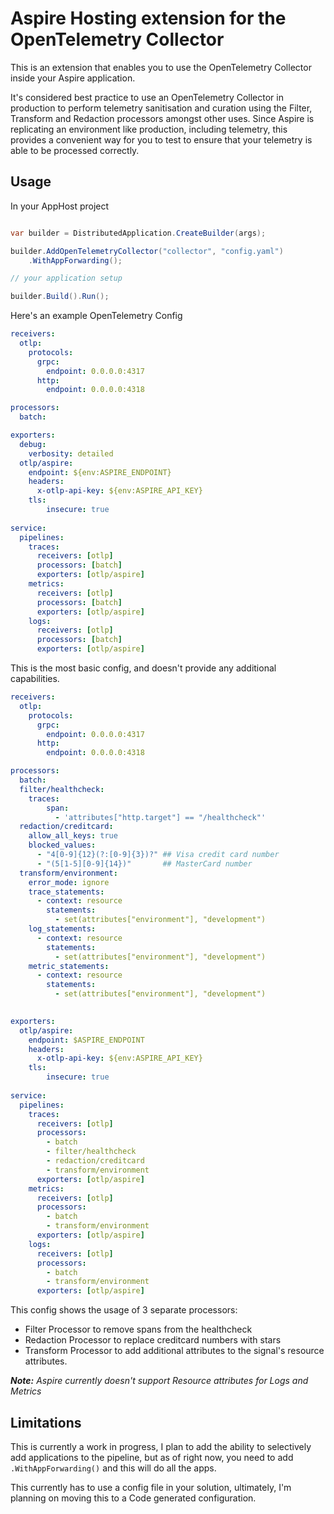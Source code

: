 # Aspire Hosting extension for the OpenTelemetry Collector

This is an extension that enables you to use the OpenTelemetry Collector inside your Aspire application.

It's considered best practice to use an OpenTelemetry Collector in production to perform telemetry sanitisation and curation using the Filter, Transform and Redaction processors amongst other uses. Since Aspire is replicating an environment like production, including telemetry, this provides a convenient way for you to test to ensure that your telemetry is able to be processed correctly.

## Usage

In your AppHost project

```csharp

var builder = DistributedApplication.CreateBuilder(args);

builder.AddOpenTelemetryCollector("collector", "config.yaml")
    .WithAppForwarding();

// your application setup

builder.Build().Run();
```

Here's an example OpenTelemetry Config

```yaml
receivers:
  otlp:
    protocols:
      grpc:
        endpoint: 0.0.0.0:4317
      http:
        endpoint: 0.0.0.0:4318

processors:
  batch:

exporters:
  debug:
    verbosity: detailed
  otlp/aspire:
    endpoint: ${env:ASPIRE_ENDPOINT}
    headers:
      x-otlp-api-key: ${env:ASPIRE_API_KEY}
    tls:
        insecure: true
  
service:
  pipelines:
    traces:
      receivers: [otlp]
      processors: [batch]
      exporters: [otlp/aspire]
    metrics:
      receivers: [otlp]
      processors: [batch]
      exporters: [otlp/aspire]
    logs:
      receivers: [otlp]
      processors: [batch]
      exporters: [otlp/aspire]
```

This is the most basic config, and doesn't provide any additional capabilities.

```yaml
receivers:
  otlp:
    protocols:
      grpc:
        endpoint: 0.0.0.0:4317
      http:
        endpoint: 0.0.0.0:4318

processors:
  batch:
  filter/healthcheck:
    traces:
        span:
          - 'attributes["http.target"] == "/healthcheck"'
  redaction/creditcard:
    allow_all_keys: true
    blocked_values:
      - "4[0-9]{12}(?:[0-9]{3})?" ## Visa credit card number
      - "(5[1-5][0-9]{14})"       ## MasterCard number
  transform/environment:
    error_mode: ignore
    trace_statements:
      - context: resource
        statements:
          - set(attributes["environment"], "development")
    log_statements:
      - context: resource
        statements:
          - set(attributes["environment"], "development")
    metric_statements:
      - context: resource
        statements:
          - set(attributes["environment"], "development")
    

exporters:
  otlp/aspire:
    endpoint: $ASPIRE_ENDPOINT
    headers:
      x-otlp-api-key: ${env:ASPIRE_API_KEY}
    tls:
        insecure: true
  
service:
  pipelines:
    traces:
      receivers: [otlp]
      processors: 
        - batch
        - filter/healthcheck
        - redaction/creditcard
        - transform/environment
      exporters: [otlp/aspire]
    metrics:
      receivers: [otlp]
      processors: 
        - batch
        - transform/environment
      exporters: [otlp/aspire]
    logs:
      receivers: [otlp]
      processors: 
        - batch
        - transform/environment
      exporters: [otlp/aspire]
```

This config shows the usage of 3 separate processors:

* Filter Processor to remove spans from the healthcheck
* Redaction Processor to replace creditcard numbers with stars
* Transform Processor to add additional attributes to the signal's resource attributes.

***Note:** Aspire currently doesn't support Resource attributes for Logs and Metrics*

## Limitations

This is currently a work in progress, I plan to add the ability to selectively add applications to the pipeline, but as of right now, you need to add `.WithAppForwarding()` and this will do all the apps.

This currently has to use a config file in your solution, ultimately, I'm planning on moving this to a Code generated configuration.
